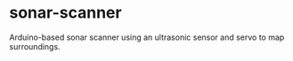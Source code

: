 # sonar-scanner
Arduino-based sonar scanner using an ultrasonic sensor and servo to map surroundings.
